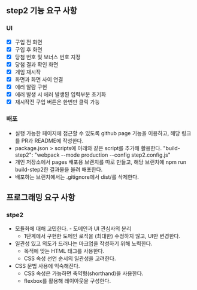 ## step2 기능 요구 사항 
### UI
- [x] 구입 전 화면
- [x] 구입 후 화면
- [x] 당첨 번호 및 보너스 번호 지정
- [x] 당첨 결과 확인 화면
- [x] 게임 재시작
- [x] 화면과 화면 사이 연결
- [x] 에러 알람 구현
- [x] 에러 발생 시 에러 발생된 입력부분 초기화
- [x] 재시작전 구입 버튼은 한번만 클릭 가능

### 배포
- 실행 가능한 페이지에 접근할 수 있도록 github page 기능을 이용하고, 해당 링크를 PR과 README에 작성한다.
- package.json > scripts에 아래와 같은 script를 추가해 활용한다.
  "build-step2": "webpack --mode production --config step2.config.js"
- 개인 저장소에서 pages 배포용 브랜치를 따로 만들고, 해당 브랜치에 npm run build-step2한 결과물을 올려 배포한다.
- 배포하는 브랜치에서는 .gitignore에서 dist/를 삭제한다.

## 프로그래밍 요구 사항

  ### stpe2
- 모듈화에 대해 고민한다. - 도메인과 UI 관심사의 분리
  - 1단계에서 구현한 도메인 로직을 (최대한) 수정하지 않고, UI만 변경한다.
- 일관성 있고 의도가 드러나는 마크업을 작성하기 위해 노력한다.
  - 목적에 맞는 HTML 태그를 사용한다.
  - CSS 속성 선언 순서의 일관성을 고려한다.
- CSS 문법 사용에 익숙해진다.
  - CSS 속성은 가능하면 축약형(shorthand)을 사용한다.
  - flexbox를 활용해 레이아웃을 구성한다.